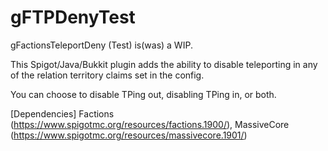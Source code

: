 # gFTPDenyTest
gFactionsTeleportDeny (Test) is(was) a WIP.


This Spigot/Java/Bukkit plugin adds the ability to disable teleporting in any of the relation territory claims set in the config.


You can choose to disable TPing out, disabling TPing in, or both.

[Dependencies] Factions (https://www.spigotmc.org/resources/factions.1900/), MassiveCore (https://www.spigotmc.org/resources/massivecore.1901/)








